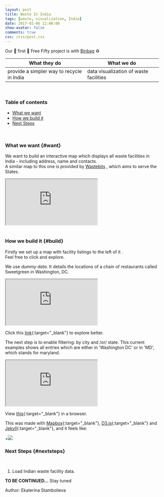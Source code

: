 ```yaml
---
layout: post
title: Waste In India
tags: [waste, visualization, India]
date: 2017-02-06 12:00:00
show-avatar: false
comments: true
css: /css/post.css
--- 
```


[comment]: <> (This is a comment)

<!-- STYLES -->
<link rel="stylesheet" type="text/css" href="/css/binbag/frame.css">

Our :tada: first :tada: Free Fifty project is with [Binbag](https://www.binbag.in/) :recycle:    
    
What they do | What we do  
----------------------------------------- | -----------------------------------------  
provide a simpler way to recycle in India  | data visualization of waste facilities

<div><br/></div>  

### Table of contents

- [What we want](#want)
- [How we build it](#build)
- [Next Steps](#nextsteps)
  
<div><br/></div>  
  
### What we want {#want}  
    
We want to build an interactive map which displays all waste facilities in India - including address, name and contacts.  
A similar map to this one is provided by [Wastebits](https://wastebits.com/) <i class="fa fa-arrow-down" aria-hidden="true"></i>
, which aims to serve the States.  


<iframe class="frame" src="https://wastebits.com/locator/results?keywords=Paper+Documents&location=California">
  <p>Your browser does not support iframes.</p>
</iframe>  

<div><br/></div>  
   
### How we build it {#build}  
  
Firstly we set up a map with facility listings to the left of it <i class="fa fa-arrow-down" aria-hidden="true"></i>.  
Feel free to click <i class="fa fa-hand-pointer-o" aria-hidden="true"></i> and explore.  

We use *dummy data*. It details the locations of a chain of restaurants called Sweetgreen in Washington, DC.    
  
<iframe class="frame" src="https://freefifty.github.io/binbag/">
  <p>Your browser does not support iframes.</p>
</iframe>  
  
Click this [link](https://freefifty.github.io/binbag){:target="_blank"} to explore better.  
  
The next step is to enable filtering: by city and /or/ state. This current examples shows all entries which are either in 'Washington DC' or in 'MD', which stands for maryland.   

<iframe class="frame" src="https://freefifty.github.io/binbag/?state=MD&city=Washington%20DC">
  <p>Your browser does not support iframes.</p>
</iframe>  
  
View [this](https://freefifty.github.io/binbag/?state=MD&amp;city=Washington%20DC){:target="_blank"} in a browser.  

This was made with [Mapbox](https://www.mapbox.com/){:target="_blank"}, [D3.js](https://d3js.org/){:target="_blank"} and [Jekyll](https://jekyllrb.com/){:target="_blank"}, and it feels like:    
  
+![](http://i.giphy.com/DqSw5gyRQ5yPC.gif) 

### Next Steps {#nextsteps}  
  
  <div><br/></div>  
  
1. Load Indian waste facility data.
  
**TO BE CONTINUED...** Stay tuned    
  
<p class='author'>Author: Ekaterina Stambolieva</p>